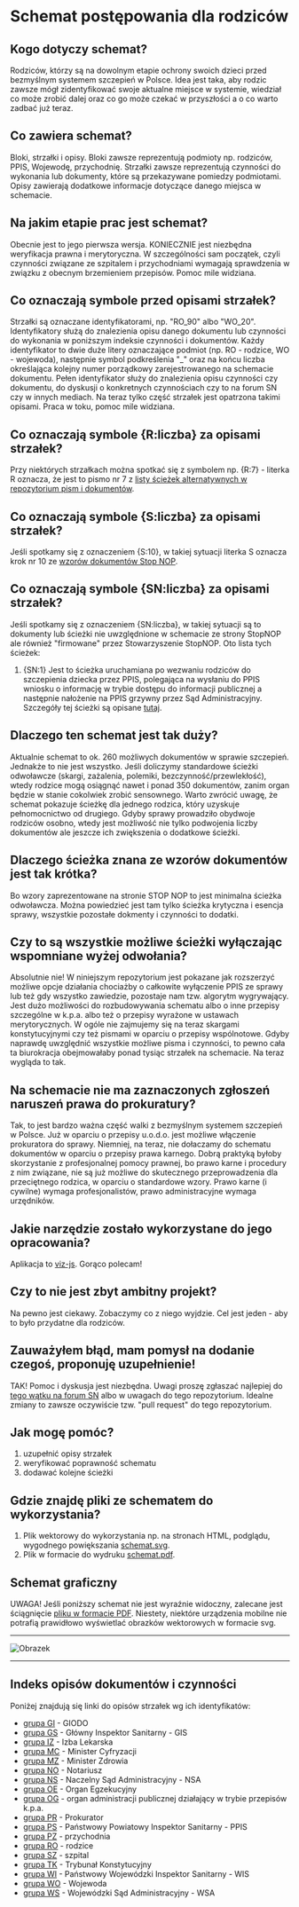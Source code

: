 # Schemat postępowania dla rodziców

## Kogo dotyczy schemat?
Rodziców, którzy są na dowolnym etapie ochrony swoich dzieci przed bezmyślnym systemem szczepień w Polsce. Idea jest taka, aby rodzic zawsze mógł zidentyfikować swoje aktualne miejsce w systemie, wiedział co może zrobić dalej oraz co go może czekać w przyszłości a o co warto zadbać już teraz.

## Co zawiera schemat?
Bloki, strzałki i opisy. Bloki zawsze reprezentują podmioty np. rodziców, PPIS, Wojewodę, przychodnię. Strzałki zawsze reprezentują czynności do wykonania lub dokumenty, które są przekazywane pomiedzy podmiotami. Opisy zawierają dodatkowe informacje dotyczące danego miejsca w schemacie.

## Na jakim etapie prac jest schemat?
Obecnie jest to jego pierwsza wersja. KONIECZNIE jest niezbędna weryfikacja prawna i merytoryczna. W szczególności sam początek, czyli czynności związane ze szpitalem i przychodniami wymagają sprawdzenia w związku z obecnym brzemieniem przepisów. Pomoc mile widziana.

## Co oznaczają symbole przed opisami strzałek?
Strzałki są oznaczane identyfikatorami, np. "RO_90" albo "WO_20". Identyfikatory służą do znalezienia opisu danego dokumentu lub czynności do wykonania w poniższym indeksie czynności i dokumentów. Każdy identyfikator to dwie duże litery oznaczające podmiot (np. RO - rodzice, WO - wojewoda), następnie symbol podkreślenia "_" oraz na końcu liczba określająca kolejny numer porządkowy zarejestrowanego na schemacie dokumentu. Pełen identyfikator służy do znalezienia opisu czynności czy dokumentu, do dyskusji o konkretnych czynnościach czy to na forum SN czy w innych mediach. Na teraz tylko część strzałek jest opatrzona takimi opisami. Praca w toku, pomoc mile widziana.

## Co oznaczają symbole {R:liczba} za opisami strzałek?
Przy niektórych strzałkach można spotkać się z symbolem np. {R:7} - literka R oznacza, że jest to pismo nr 7 z [listy ścieżek alternatywnych w repozytorium pism i dokumentów](../Sciezki%20alternatywne/README.md). 

## Co oznaczają symbole {S:liczba} za opisami strzałek?
Jeśli spotkamy się z oznaczeniem {S:10}, w takiej sytuacji literka S oznacza krok nr 10 ze [wzorów dokumentów Stop NOP](http://www.pisma.szczepienia.org.pl/wzory-pism.html).

## Co oznaczają symbole {SN:liczba} za opisami strzałek?
Jeśli spotkamy się z oznaczeniem {SN:liczba}, w takiej sytuacji są to dokumenty lub ścieżki nie uwzględnione w schemacie ze strony StopNOP ale również "firmowane" przez Stowarzyszenie StopNOP. Oto lista tych ścieżek:

1. {SN:1} Jest to ścieżka uruchamiana po wezwaniu rodziców do szczepienia dziecka przez PPIS, polegająca na wysłaniu do PPIS wniosku o informację w trybie dostępu do informacji publicznej a następnie nałożenie na PPIS grzywny przez Sąd Administracyjny. Szczegóły tej ścieżki są opisane [tutaj](http://stopnop.com.pl/grzywna-za-grzywne/).

## Dlaczego ten schemat jest tak duży?
Aktualnie schemat to ok. 260 możliwych dokumentów w sprawie szczepień. Jednakże to nie jest wszystko. Jeśli doliczymy standardowe ścieżki odwoławcze (skargi, zażalenia, polemiki, bezczynność/przewlekłość), wtedy rodzice mogą osiągnąć nawet i ponad 350 dokumentów, zanim organ będzie w stanie cokolwiek zrobić sensownego. Warto zwrócić uwagę, że schemat  pokazuje ścieżkę dla jednego rodzica, który uzyskuje pełnomocnictwo od drugiego. Gdyby sprawy prowadziło obydwoje rodziców osobno, wtedy jest możliwość nie tylko podwojenia liczby dokumentów ale jeszcze ich zwiększenia o dodatkowe ścieżki.

## Dlaczego ścieżka znana ze wzorów dokumentów jest tak krótka?
Bo wzory zaprezentowane na stronie STOP NOP to jest minimalna ścieżka odwoławcza. Można powiedzieć jest tam tylko ścieżka krytyczna i esencja sprawy, wszystkie pozostałe dokmenty i czynności to dodatki.

## Czy to są wszystkie możliwe ścieżki wyłączając wspomniane wyżej odwołania?
Absolutnie nie! W niniejszym repozytorium jest pokazane jak rozszerzyć możliwe opcje działania chociażby o całkowite wyłączenie PPIS ze sprawy lub też gdy wszystko zawiedzie, pozostaje nam tzw. algorytm wygrywający. Jest dużo możliwości do rozbudowywania schematu albo o inne przepisy szczególne w k.p.a. albo też o przepisy wyrażone w ustawach merytorycznych. W ogóle nie zajmujemy się na teraz skargami konstytucyjnymi czy też pismami w oparciu o przepisy wspólnotowe. Gdyby naprawdę uwzględnić wszystkie możliwe pisma i czynności, to pewno cała ta biurokracja obejmowałaby ponad tysiąc strzałek na schemacie. Na teraz wygląda to tak.

## Na schemacie nie ma zaznaczonych zgłoszeń naruszeń prawa do prokuratury?
Tak, to jest bardzo ważna część walki z bezmyślnym systemem szczepień w Polsce. Już w oparciu o przepisy u.o.d.o. jest możliwe włączenie prokuratora do sprawy. Niemniej, na teraz, nie dołaczamy do schematu dokumentów w oparciu o przepisy prawa karnego. Dobrą praktyką byłoby skorzystanie z profesjonalnej pomocy prawnej, bo prawo karne i procedury z nim związane, nie są już możliwe do skutecznego przeprowadzenia dla przeciętnego rodzica, w oparciu o standardowe wzory. Prawo karne (i cywilne) wymaga profesjonalistów, prawo administracyjne wymaga urzędników.

## Jakie narzędzie zostało wykorzystane do jego opracowania?
Aplikacja to [viz-js](http://viz-js.com/). Gorąco polecam!

## Czy to nie jest zbyt ambitny projekt?
Na pewno jest ciekawy. Zobaczymy co z niego wyjdzie. Cel jest jeden - aby to było przydatne dla rodziców.

## Zauważyłem błąd, mam pomysł na dodanie czegoś, proponuję uzupełnienie!
TAK! Pomoc i dyskusja jest niezbędna. Uwagi proszę zgłaszać najlepiej do [tego wątku na forum SN](http://szczepienia.org.pl/viewtopic.php?p=181807) albo w uwagach do tego repozytorium. Idealne zmiany to zawsze oczywiście tzw. "pull request" do tego repozytorium.

## Jak mogę pomóc?
1. uzupełnić opisy strzałek
2. weryfikować poprawność schematu
3. dodawać kolejne ścieżki

## Gdzie znajdę pliki ze schematem do wykorzystania?
1. Plik wektorowy do wykorzystania np. na stronach HTML, podglądu, wygodnego powiększania [schemat.svg](schemat.svg).
2. Plik w formacie do wydruku [schemat.pdf](https://github.com/szanitani/szczepienia/raw/master/Schemat/schemat.pdf).

## Schemat graficzny

UWAGA! Jeśli poniższy schemat nie jest wyraźnie widoczny, zalecane jest ściągnięcie [pliku w formacie PDF](https://github.com/szanitani/szczepienia/raw/master/Schemat/schemat.pdf). Niestety, niektóre urządzenia mobilne nie potrafią prawidłowo wyświetlać obrazków wektorowych w formacie svg.

<hr>

![Obrazek](schemat.svg)

<hr>

## Indeks opisów dokumentów i czynności

Poniżej znajdują się linki do opisów strzałek wg ich identyfikatów:

- [grupa GI](grupa_GI.md) - GIODO
- [grupa GS](grupa_GS.md) - Główny Inspektor Sanitarny - GIS
- [grupa IZ](grupa_IZ.md) - Izba Lekarska
- [grupa MC](grupa_MC.md) - Minister Cyfryzacji
- [grupa MZ](grupa_MZ.md) - Minister Zdrowia
- [grupa NO](grupa_NO.md) - Notariusz
- [grupa NS](grupa_NS.md) - Naczelny Sąd Administracyjny - NSA
- [grupa OE](grupa_OE.md) - Organ Egzekucyjny
- [grupa OG](grupa_OG.md) - organ administracji publicznej działający w trybie przepisów k.p.a.
- [grupa PR](grupa_PR.md) - Prokurator
- [grupa PS](grupa_PS.md) - Państwowy Powiatowy Inspektor Sanitarny - PPIS
- [grupa PZ](grupa_PZ.md) - przychodnia
- [grupa RO](grupa_RO.md) - rodzice
- [grupa SZ](grupa_SZ.md) - szpital
- [grupa TK](grupa_TK.md) - Trybunał Konstytucyjny
- [grupa WI](grupa_WI.md) - Państwowy Wojewódzki Inspektor Sanitarny - WIS
- [grupa WO](grupa_WO.md) - Wojewoda
- [grupa WS](grupa_WS.md) - Wojewódzki Sąd Administracyjny - WSA
